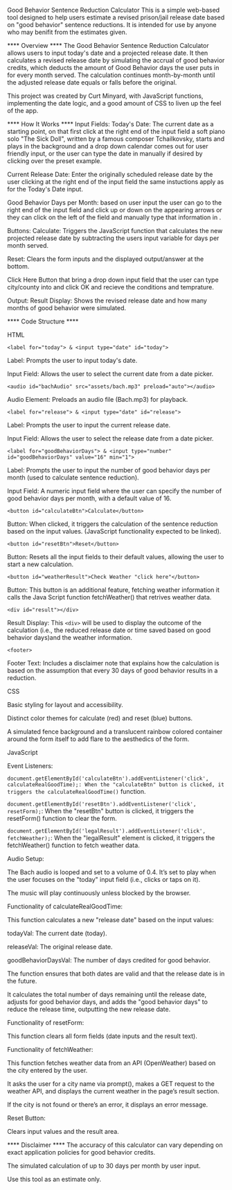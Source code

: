
Good Behavior Sentence Reduction Calculator
This is a simple web-based tool designed to help users estimate a revised prison/jail release date based on "good behavior" sentence reductions. It is intended for use by anyone who may benifit from the estimates given.

**** Overview ****
The Good Behavior Sentence Reduction Calculator allows users to input today's date and a projected release date. It then calculates a revised release date by simulating the accrual of good behavior credits, which deducts the amount of Good Behavior days the user puts in for every month served. The calculation continues month-by-month until the adjusted release date equals or falls before the original.

This project was created by Curt Minyard, with JavaScript functions, implementing the date logic, and a good amount of CSS to liven up the feel of the app.

**** How It Works  ****
Input Fields:
Today's Date: The current date as a starting point, on that first click at the right end of the input field a soft piano solo "The Sick Doll", written by a famous composer Tchailkovsky, starts and plays in the background and a drop down calendar comes out for user friendly input, or the user can type the date in manually if desired by clicking over the preset example.

Current Release Date: Enter the originally scheduled release date by the user clicking at the right end of the input field the same instuctions apply as for the Today's Date input.

Good Behavior Days per Month: based on user input the user can go to the right end of the input field and click up or down on the appearing arrows or they can click on the left of the field and manually type that information in .

Buttons:
Calculate: Triggers the JavaScript function that calculates the new projected release date by subtracting the users input variable for days per month served.

Reset: Clears the form inputs and the displayed output/answer at the bottom.

Click Here Button that bring a drop down input field that the user can type city/county into and click OK and recieve the conditions and temprature.

Output:
Result Display: Shows the revised release date and how many months of good behavior were simulated.

**** Code Structure ****

HTML

`<label for="today"> & <input type="date" id="today">`

Label: Prompts the user to input today's date.

Input Field: Allows the user to select the current date from a date picker.

`<audio id="bachAudio" src="assets/bach.mp3" preload="auto"></audio>`

Audio Element: Preloads an audio file (Bach.mp3) for playback.

`<label for="release"> & <input type="date" id="release">`

Label: Prompts the user to input the current release date.

Input Field: Allows the user to select the release date from a date picker.

`<label for="goodBehaviorDays"> & <input type="number" id="goodBehaviorDays" value="16" min="1">`

Label: Prompts the user to input the number of good behavior days per month (used to calculate sentence reduction).

Input Field: A numeric input field where the user can specify the number of good behavior days per month, with a default value of 16.

`<button id="calculateBtn">Calculate</button>`

Button: When clicked, it triggers the calculation of the sentence reduction based on the input values. (JavaScript functionality expected to be linked).

`<button id="resetBtn">Reset</button>`

Button: Resets all the input fields to their default values, allowing the user to start a new calculation.

`<button id="weatherResult">Check Weather "click here"</button>`

Button: This button is an additional feature, fetching weather information it calls the Java Script function fetchWeather() that retrives weather data.

`<div id="result"></div>`

Result Display: This `<div>` will be used to display the outcome of the calculation (i.e., the reduced release date or time saved based on good behavior days)and the weather information.

`<footer>`

Footer Text: Includes a disclaimer note that explains how the calculation is based on the assumption that every 30 days of good behavior results in a reduction.

CSS

Basic styling for layout and accessibility.

Distinct color themes for calculate (red) and reset (blue) buttons.

A simulated fence background and a translucent rainbow colored container around the form itself to add flare to the aesthedics of the form.

JavaScript

Event Listeners:

`document.getElementById('calculateBtn').addEventListener('click', calculateRealGoodTime);: When the "calculateBtn" button is clicked, it triggers the calculateRealGoodTime()` function.

`document.getElementById('resetBtn').addEventListener('click', resetForm);`: When the "resetBtn" button is clicked, it triggers the resetForm() function to clear the form.

`document.getElementById('legalResult').addEventListener('click', fetchWeather);`: When the "legalResult" element is clicked, it triggers the fetchWeather() function to fetch weather data.

Audio Setup:

The Bach audio is looped and set to a volume of 0.4. It’s set to play when the user focuses on the "today" input field (i.e., clicks or taps on it).

The music will play continuously unless blocked by the browser.

Functionality of calculateRealGoodTime:

This function calculates a new "release date" based on the input values:

todayVal: The current date (today).

releaseVal: The original release date.

goodBehaviorDaysVal: The number of days credited for good behavior.

The function ensures that both dates are valid and that the release date is in the future.

It calculates the total number of days remaining until the release date, adjusts for good behavior days, and adds the "good behavior days" to reduce the release time, outputting the new release date.

Functionality of resetForm:

This function clears all form fields (date inputs and the result text).

Functionality of fetchWeather:

This function fetches weather data from an API (OpenWeather) based on the city entered by the user.

It asks the user for a city name via prompt(), makes a GET request to the weather API, and displays the current weather in the page’s result section.

If the city is not found or there’s an error, it displays an error message.

Reset Button:

Clears input values and the result area.

**** Disclaimer ****
The accuracy of this calculator can vary depending on exact application policies for good behavior credits.

The simulated calculation of up to 30 days per month by user input.

Use this tool as an estimate only.